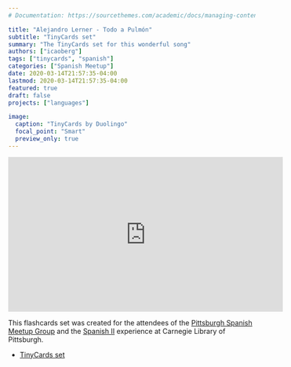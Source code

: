 ```yaml
---
# Documentation: https://sourcethemes.com/academic/docs/managing-content/

title: "Alejandro Lerner - Todo a Pulmón"
subtitle: "TinyCards set"
summary: "The TinyCards set for this wonderful song"
authors: ["icaoberg"]
tags: ["tinycards", "spanish"]
categories: ["Spanish Meetup"]
date: 2020-03-14T21:57:35-04:00
lastmod: 2020-03-14T21:57:35-04:00
featured: true
draft: false
projects: ["languages"]

image:
  caption: "TinyCards by Duolingo"
  focal_point: "Smart"
  preview_only: true
---
```


<iframe width="560" height="315" src="https://www.youtube.com/embed/Ykpy_0s56UA" frameborder="0" allow="accelerometer; autoplay; encrypted-media; gyroscope; picture-in-picture" allowfullscreen></iframe>

This flashcards set was created for the attendees of the [Pittsburgh Spanish Meetup Group](https://www.meetup.com/Pittsburgh-Spanish/events/264262917/) and the [Spanish II](https://www.carnegielibrary.org/?s=spanish+ii&search-location=Website) experience at Carnegie Library of Pittsburgh.

* [TinyCards set](https://tinycards.duolingo.com/decks/Q13cyTWH/alejandro-lerner-todo-a-pulmon)
